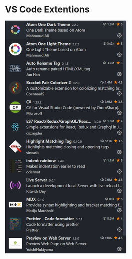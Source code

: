 # VS Code Extentions

![extentions](https://github.com/AlexanderSosnovskiy/VS_Code_Extentions/blob/main/extensions.png?raw=true)
